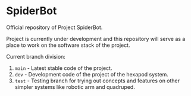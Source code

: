 # SpiderBot

Official repository of Project SpiderBot.

Project is currently under development and this repository will serve as a place to work on the software stack of the project.

Current branch division:
1. `main` - Latest stable code of the project.
2. `dev` - Development code of the project of the hexapod system.
3. `test` - Testing branch for trying out concepts and features on other simpler systems like robotic arm and quadruped. 